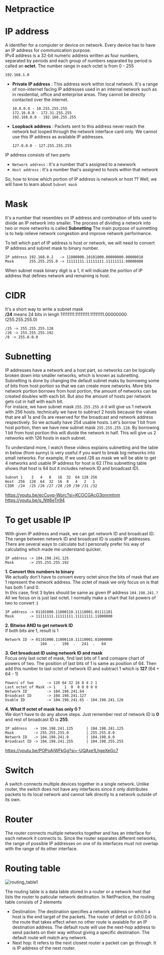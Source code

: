 # Netpractice
# IP address
A identifier for a computer or device on network. Every device has to have an IP address for communication purpose. <br>
IPv4 address is a 32-bit numeric address written as four numbers, separated by periods and each group of numbers separated by period is called an **octet**.
The number range in each octet is from 0 - 255 <br>
```
192.168.1.0
```
+ **Private IP address** :
  This address work within local network. It's a range of non-internet facing IP addresses used in an internal network such as in residential, office and enterprise areas. They cannot be directly contacted over the internet.
  ```
  10.0.0.0 - 10.255.255.255
  172.16.0.0 - 172.31.255.255
  192.168.0.0 - 192.168.255.255
  ```
+ **Loopback address** :
  Packets sent to this address never reach the network but looped through the network interface card only. We cannot use this IP address as available IP addresses.
  ```
  127.0.0.0 - 127.255.255.255
  ```

IP address consists of two parts
+ ```Network address``` : It's a number that's assigned to a newwork
+ ```Host address``` : It's a number that's assigned to hosts within that network

So, how to know which portion of IP address is network or host ?? Well, we will have to learn about ```Subnet mask```

# Mask
It's a number that resembles on IP address and combination of bits used to divide an IP network into smaller. The process of dividing a network into two or more networks is called **Subnetting**
The main purpose of sunnetting is to help relieve network congestion and improve network performance.

To tell which part of IP address is host or network, we will need to convert IP address and subnet mask to binary number. <br>
```
IP address 192.168.0.2   -> 11000000.10101000.00000000.00000010
Mask       255.255.255.0 -> 11111111.11111111.11111111.00000000
```
When subnet mask binary digit is a 1, it will indicate the portion of IP address that defines network and remaining is host.
# CIDR
It's a short way to write a subnet mask <br>
**/24** means 24 bits in lengh 11111111.11111111.11111111.00000000 (255.255.255.0)
```
/25 -> 255.255.255.128
/26 -> 255.255.255.192
/8 -> 255.0.0.0
```
# Subnetting
IP addresses have a network and a host part, so networks can be logically broken down into smaller networks, which is known as subnetting.
Subnetting is done by changing the default subnet maks by borrowing some of bits from host portion so that we can create more networks. More bits network portion borrows from host portion, the amount of networks can be created doubles with each bit. But also the amount of hosts per network gets cut in half with each bit. <br>
For instace, we have subnet mask ```255.255.255.0``` it will give us 1 network with 256 hosts. 
technically we have to subtract 2 hosts because the values that are all 1s and 0s are reserved for the broadcast and network address respectively. So we actually have 254 usable hosts. Let's borrow 1 bit from host portion, then we have new subnet mask ```255.255.255.128```. By borrowing 1 bit from host portion this will divide the network in half. This will give us 2 networks with 126 hosts in each subnet.

To understand more, I watch these videos explains subnetting and the table in below (from sunny) is very useful if you want to break big networks into small networks. For example, If we used /26 as mask we will be able to get 4 networks and usable IP address for host is 62 (This subnetting table shows that host is 64 but it includes network ID and broadcast ID).
```
Subnet 1    2   4   8   16  32  64 128 256
Host  256  128  64  32  16  8   4   2   1
CIDR  /24  /25 /26 /27 /28 /29 /30 /31 /32
```
https://youtu.be/ecCuyq-Wprc?si=KCOCGAcG3onrmtnm <br>
https://youtu.be/s_Ntt6eTn94 

# To get usable IP
With given IP address and mask, we can get network ID and broadcast ID. The range between network ID and broadcast ID is usable IP addresses. There are several ways to calculate but I personally prefer his way of calculating which made me understand quicker. 
```
IP address -> 104.198.241.125
Mask       -> 255.255.255.192
```
**1. Convert this numbers to binary**<br> We actually don't have to convert every octet since the bits of mask that are 1 represent the network address. The octet of mask we only focus on is that has both 1 and 0. <br>
In this case, first 3 bytes should be same as given IP address ```104.198.241.?```All we focus on is just last octet. I normally make a chart that list powers of two to convert :)
```
IP address -> 01101000.11000110.11110001.01111101 
Mask       -> 11111111.11111111.11111111.11000000
```
**2. Bitwise AND to get network ID** <br>
If both bits are 1, result is 1
```
Network ID -> 01101000.11000110.11110001.01000000
                104   .   198  .   241  .   64
```
**3. Get broadcast ID using network ID and mask** <br>
Focus only last octet of mask, find last bits of 1 and comapre chart of powers of two. The position of last bits of 1 is same as position of 64. Then add this number to last octet of network ID and subtract 1 which is **127** (64 + 64 - 1)
```
Powers of two      -> 128 64 32 16 8 4 2 1
Last octet of Mask -> 1    1  0  0 0 0 0 0
Network ID         -> 104.198.241.64
Broadcast ID       -> 104.198.241.127
Usable ID          -> 104.198.241.65 - 104.198.241.126
```
**4. What If octet of mask has only 0 ?** <br>
We don't have to do any above steps. Just remember rest of network ID is **0** and rest of broadcast ID is **255**.
```
IP address   -> 104.198.241.125      | 104.198.241.125
Mask         -> 255.255.255.0        | 255.255.0.0
Network ID   -> 104.198.241.0        | 104.198.0.0
Broadcast ID -> 104.198.241.255      | 104.198.255.255
```

https://youtu.be/POPoAjWFkGg?si=-UQAxe1LhgeXeGc7 

# Switch
A switch connects multiple devices together in a single network. Unlike router, the switch does not have any interfaces since it only distributes packets to its local network and cannot talk directly to a network outside of its own.

# Router
The router connects multiple networks together and has an interface for each network it connects to. Since the router separates different networks, the range of possible IP addresses on one of its interfaces must not overlap with the range of its other interface.

# Routing table
![routing_table1](https://github.com/mdspro15/netpractice/assets/142498552/cc395f85-56da-4521-9fb6-9eb5c799d89f)

The routing table is a data table stored in a router or a network host that lists the router to paticular network destination. In NetPractice, the routing table consists of 2 elements
+ Destination: The destination specifies a network address on which a host is the end target of the packets. The router of defalt or 0.0.0.0/0 is the route that takes effect when no other route is avaiable for an IP destination address. The default route will use the next-hop address to send packets on their way without giving a specific destination. The default route will match any network.
+ Next hop: It refers to the next closest router a packet can go through. It is IP address of the next router.
